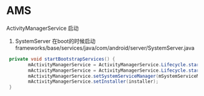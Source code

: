 # AMS

ActivityManagerService 启动

1. SystemServer 在boot的时候启动
frameworks/base/services/java/com/android/server/SystemServer.java
```java
 private void startBootstrapServices() {
        mActivityManagerService = ActivityManagerService.Lifecycle.startService(mSystemServiceManager, atm);
        mActivityManagerService = ActivityManagerService.Lifecycle.startService(mSystemServiceManager, atm);
        mActivityManagerService.setSystemServiceManager(mSystemServiceManager);
        mActivityManagerService.setInstaller(installer);
 }

```